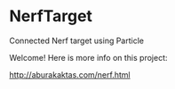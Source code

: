 # NerfTarget
Connected Nerf target using Particle

Welcome! Here is more info on this project:

http://aburakaktas.com/nerf.html
